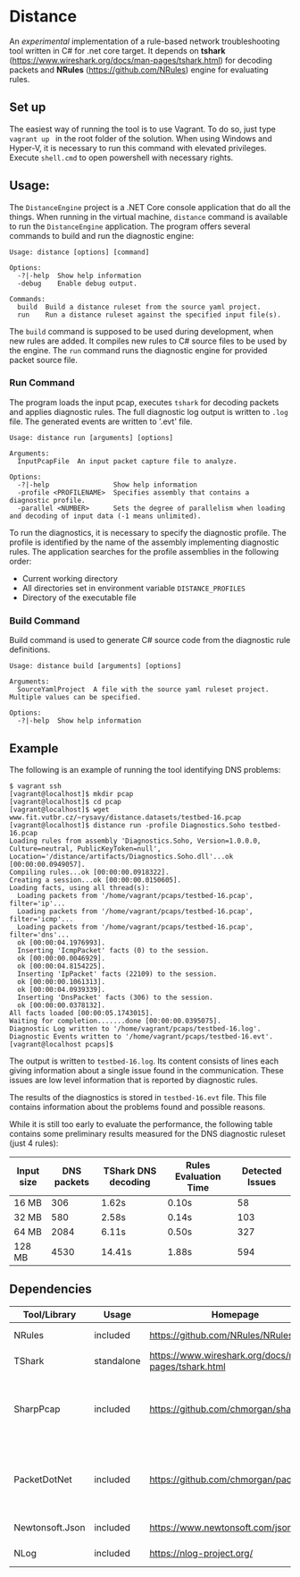 # Distance

An *experimental* implementation of a rule-based network troubleshooting tool written in C# for .net core target. 
It depends on **tshark** (https://www.wireshark.org/docs/man-pages/tshark.html) for decoding packets and **NRules** (https://github.com/NRules) engine for evaluating rules.

## Set up 
The easiest way of running the tool is to use Vagrant. To do so, just type 
`vagrant up ` in the root folder of the solution. When using Windows and Hyper-V, it is necessary to run this command with elevated privileges. Execute 
`shell.cmd` to open powershell with necessary rights. 



## Usage:

The `DistanceEngine` project is a .NET Core console application that do all the things.  When running in the virtual machine, 
`distance` command is available to run the `DistanceEngine` application. 
The program offers several commands to build and run the diagnostic engine:

```
Usage: distance [options] [command]

Options:
  -?|-help  Show help information
  -debug    Enable debug output.

Commands:
  build  Build a distance ruleset from the source yaml project.
  run    Run a distance ruleset against the specified input file(s).
```

The `build` command is supposed to be used during development, when new rules are added. It compiles new rules to C# source files to be used by the engine.
The `run` command runs the diagnostic engine for provided packet source file. 

### Run Command
The program loads the input pcap, executes `tshark` for decoding packets and applies diagnostic rules. 
The full diagnostic log output is written to `.log` file. The generated events are written to '.evt' file.

```
Usage: distance run [arguments] [options]

Arguments:
  InputPcapFile  An input packet capture file to analyze.

Options:
  -?|-help                Show help information
  -profile <PROFILENAME>  Specifies assembly that contains a diagnostic profile.
  -parallel <NUMBER>      Sets the degree of parallelism when loading and decoding of input data (-1 means unlimited).
```

To run the diagnostics, it is necessary to specify the diagnostic profile. The profile is identified by the name of the assembly implementing diagnostic rules. 
The application searches for the profile assemblies in the following order:
* Current working directory 
* All directories set in environment variable `DISTANCE_PROFILES`
* Directory of the executable file


### Build Command
Build command is used to generate C# source code from the diagnostic rule definitions. 

```
Usage: distance build [arguments] [options]

Arguments:
  SourceYamlProject  A file with the source yaml ruleset project. Multiple values can be specified.

Options:
  -?|-help  Show help information
```




## Example
The following is an example of running the tool identifying DNS problems:

```
$ vagrant ssh
[vagrant@localhost]$ mkdir pcap
[vagrant@localhost]$ cd pcap
[vagrant@localhost]$ wget www.fit.vutbr.cz/~rysavy/distance.datasets/testbed-16.pcap
[vagrant@localhost]$ distance run -profile Diagnostics.Soho testbed-16.pcap
Loading rules from assembly 'Diagnostics.Soho, Version=1.0.0.0, Culture=neutral, PublicKeyToken=null', Location='/distance/artifacts/Diagnostics.Soho.dll'...ok [00:00:00.0949057].
Compiling rules...ok [00:00:00.0918322].
Creating a session...ok [00:00:00.0150605].
Loading facts, using all thread(s):
  Loading packets from '/home/vagrant/pcaps/testbed-16.pcap', filter='ip'...
  Loading packets from '/home/vagrant/pcaps/testbed-16.pcap', filter='icmp'...
  Loading packets from '/home/vagrant/pcaps/testbed-16.pcap', filter='dns'...
  ok [00:00:04.1976993].
  Inserting 'IcmpPacket' facts (0) to the session.
  ok [00:00:00.0046929].
  ok [00:00:04.8154225].
  Inserting 'IpPacket' facts (22109) to the session.
  ok [00:00:00.1061313].
  ok [00:00:04.0939339].
  Inserting 'DnsPacket' facts (306) to the session.
  ok [00:00:00.0378132].
All facts loaded [00:00:05.1743015].
Waiting for completion.......done [00:00:00.0395075].
Diagnostic Log written to '/home/vagrant/pcaps/testbed-16.log'.
Diagnostic Events written to '/home/vagrant/pcaps/testbed-16.evt'.
[vagrant@localhost pcaps]$
```
The output is written to `testbed-16.log`. Its content consists of lines each giving information about a single issue found in the communication. These issues are low level 
information that is reported by diagnostic rules. 

The results of the diagnostics is stored in `testbed-16.evt` file. This file contains information about the problems found and possible reasons. 

While it is still too early to evaluate the performance, the following table contains some preliminary results measured for the DNS diagnostic ruleset (just 4 rules):

| Input size    | DNS packets        | TShark DNS decoding | Rules Evaluation Time | Detected Issues |
| ------------- | ------------------ | ------------------- | --------------------- | --------------- |
| 16 MB         | 306                | 1.62s               | 0.10s                 | 58              | 
| 32 MB         | 580                | 2.58s               | 0.14s                 | 103             |
| 64 MB         | 2084               | 6.11s               | 0.50s                 | 327             |
| 128 MB        | 4530               | 14.41s              | 1.88s                 | 594             |


## Dependencies

| Tool/Library    | Usage        | Homepage                                             | Licence                                |
| --------------- | ------------ | ---------------------------------------------------  | -------------------------------------- |
| NRules          | included     | https://github.com/NRules/NRules                     | MIT Licence                            |
| TShark          | standalone   | https://www.wireshark.org/docs/man-pages/tshark.html | GNU GPL                                |
| SharpPcap       | included     | https://github.com/chmorgan/sharppcap                | GNU Lesser General Public License v3.0 | 
| PacketDotNet    | included     | https://github.com/chmorgan/packetnet                | GNU Lesser General Public License v3.0 | 
| Newtonsoft.Json | included     | https://www.newtonsoft.com/json                      | MIT Licence                            |
| NLog            | included     | https://nlog-project.org/                            | BSD license                            | 
